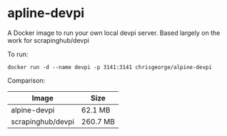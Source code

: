 apline-devpi
============
A Docker image to run your own local devpi server. Based largely on the work for scrapinghub/devpi

To run:
```shell
docker run -d --name devpi -p 3141:3141 chrisgeorge/alpine-devpi
```

Comparison:

| Image | Size |
|---|---|
| alpine-devpi | 62.1 MB |
| scrapinghub/devpi | 260.7 MB |


